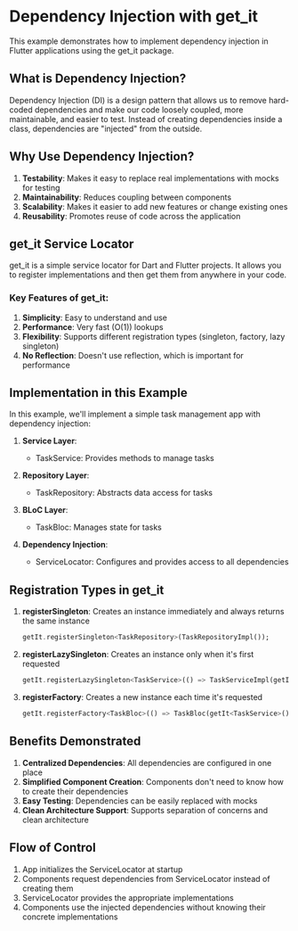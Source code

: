 # Dependency Injection with get_it

This example demonstrates how to implement dependency injection in Flutter applications using the get_it package.

## What is Dependency Injection?

Dependency Injection (DI) is a design pattern that allows us to remove hard-coded dependencies and make our code loosely coupled, more maintainable, and easier to test. Instead of creating dependencies inside a class, dependencies are "injected" from the outside.

## Why Use Dependency Injection?

1. **Testability**: Makes it easy to replace real implementations with mocks for testing
2. **Maintainability**: Reduces coupling between components
3. **Scalability**: Makes it easier to add new features or change existing ones
4. **Reusability**: Promotes reuse of code across the application

## get_it Service Locator

get_it is a simple service locator for Dart and Flutter projects. It allows you to register implementations and then get them from anywhere in your code.

### Key Features of get_it:

1. **Simplicity**: Easy to understand and use
2. **Performance**: Very fast (O(1)) lookups
3. **Flexibility**: Supports different registration types (singleton, factory, lazy singleton)
4. **No Reflection**: Doesn't use reflection, which is important for performance

## Implementation in this Example

In this example, we'll implement a simple task management app with dependency injection:

1. **Service Layer**:
   - TaskService: Provides methods to manage tasks

2. **Repository Layer**:
   - TaskRepository: Abstracts data access for tasks

3. **BLoC Layer**:
   - TaskBloc: Manages state for tasks

4. **Dependency Injection**:
   - ServiceLocator: Configures and provides access to all dependencies

## Registration Types in get_it

1. **registerSingleton**: Creates an instance immediately and always returns the same instance
   ```dart
   getIt.registerSingleton<TaskRepository>(TaskRepositoryImpl());
   ```

2. **registerLazySingleton**: Creates an instance only when it's first requested
   ```dart
   getIt.registerLazySingleton<TaskService>(() => TaskServiceImpl(getIt<TaskRepository>()));
   ```

3. **registerFactory**: Creates a new instance each time it's requested
   ```dart
   getIt.registerFactory<TaskBloc>(() => TaskBloc(getIt<TaskService>()));
   ```

## Benefits Demonstrated

1. **Centralized Dependencies**: All dependencies are configured in one place
2. **Simplified Component Creation**: Components don't need to know how to create their dependencies
3. **Easy Testing**: Dependencies can be easily replaced with mocks
4. **Clean Architecture Support**: Supports separation of concerns and clean architecture

## Flow of Control

1. App initializes the ServiceLocator at startup
2. Components request dependencies from ServiceLocator instead of creating them
3. ServiceLocator provides the appropriate implementations
4. Components use the injected dependencies without knowing their concrete implementations
